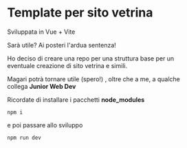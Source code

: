 # Template per sito vetrina

Sviluppata in Vue + Vite

Sarà utile? Ai posteri l'ardua sentenza!

Ho deciso di creare una repo per una struttura base per un <br>
eventuale creazione di sito vetrina e simili.

Magari potrà tornare utile (spero!) , oltre che a me, a qualche <br>
collega **Junior Web Dev**

Ricordate di installare i pacchetti **node_modules**

```
npm i
```

e poi passare allo sviluppo

```
npm run dev
```
